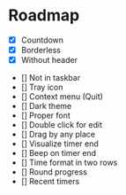 # Roadmap #

* [X] Countdown
* [X] Borderless
* [X] Without header
* [] Not in taskbar
* [] Tray icon
* [] Context menu (Quit)
* [] Dark theme
* [] Proper font
* [] Double click for edit
* [] Drag by any place
* [] Visualize timer end
* [] Beep on timer end
* [] Time format in two rows
* [] Round progress
* [] Recent timers

